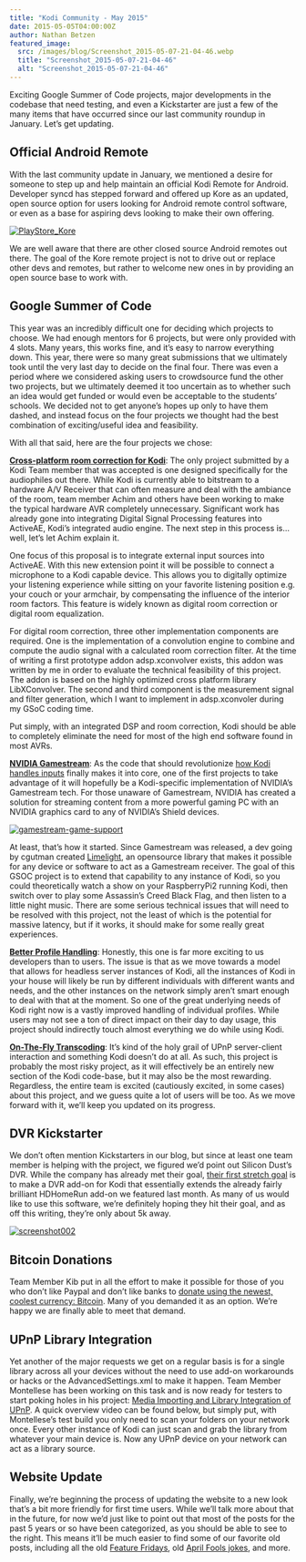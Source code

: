 ```yaml
---
title: "Kodi Community - May 2015"
date: 2015-05-05T04:00:00Z
author: Nathan Betzen
featured_image:
  src: /images/blog/Screenshot_2015-05-07-21-04-46.webp
  title: "Screenshot_2015-05-07-21-04-46"
  alt: "Screenshot_2015-05-07-21-04-46"
---
```


Exciting Google Summer of Code projects, major developments in the codebase that need testing, and even a Kickstarter are just a few of the many items that have occurred since our last community roundup in January. Let’s get updating.

## Official Android Remote

With the last community update in January, we mentioned a desire for someone to step up and help maintain an official Kodi Remote for Android. Developer syncd has stepped forward and offered up Kore as an updated, open source option for users looking for Android remote control software, or even as a base for aspiring devs looking to make their own offering.

[![PlayStore_Kore](/images/blog/PlayStore_Kore.webp)](https://play.google.com/store/apps/details?id=org.xbmc.kore)

We are well aware that there are other closed source Android remotes out there. The goal of the Kore remote project is not to drive out or replace other devs and remotes, but rather to welcome new ones in by providing an open source base to work with.

## Google Summer of Code

This year was an incredibly difficult one for deciding which projects to choose. We had enough mentors for 6 projects, but were only provided with 4 slots. Many years, this works fine, and it’s easy to narrow everything down. This year, there were so many great submissions that we ultimately took until the very last day to decide on the final four. There was even a period where we considered asking users to crowdsource fund the other two projects, but we ultimately deemed it too uncertain as to whether such an idea would get funded or would even be acceptable to the students’ schools. We decided not to get anyone’s hopes up only to have them dashed, and instead focus on the four projects we thought had the best combination of exciting/useful idea and feasibility.

With all that said, here are the four projects we chose:

[**Cross-platform room correction for Kodi**](https://forum.kodi.tv/showthread.php?tid=219069): The only project submitted by a Kodi Team member that was accepted is one designed specifically for the audiophiles out there. While Kodi is currently able to bitstream to a hardware A/V Receiver that can often measure and deal with the ambiance of the room, team member Achim and others have been working to make the typical hardware AVR completely unnecessary. Significant work has already gone into integrating Digital Signal Processing features into ActiveAE, Kodi’s integrated audio engine. The next step in this process is… well, let’s let Achim explain it.

One focus of this proposal is to integrate external input sources into ActiveAE. With this new extension point it will be possible to connect a microphone to a Kodi capable device. This allows you to digitally optimize your listening experience while sitting on your favorite listening position e.g. your couch or your armchair, by compensating the influence of the interior room factors. This feature is widely known as digital room correction or digital room equalization.

For digital room correction, three other implementation components are required. One is the implementation of a convolution engine to combine and compute the audio signal with a calculated room correction filter. At the time of writing a first prototype addon adsp.xconvolver exists, this addon was written by me in order to evaluate the technical feasibility of this project. The addon is based on the highly optimized cross platform library LibXConvolver. The second and third component is the measurement signal and filter generation, which I want to implement in adsp.xconvoler during my GSoC coding time.

Put simply, with an integrated DSP and room correction, Kodi should be able to completely eliminate the need for most of the high end software found in most AVRs.

[**NVIDIA Gamestream**](https://forum.kodi.tv/showthread.php?tid=220965): As the code that should revolutionize [how Kodi handles inputs](https://forum.kodi.tv/showthread.php?tid=211138) finally makes it into core, one of the first projects to take advantage of it will hopefully be a Kodi-specific implementation of NVIDIA’s Gamestream tech. For those unaware of Gamestream, NVIDIA has created a solution for streaming content from a more powerful gaming PC with an NVIDIA graphics card to any of NVIDIA’s Shield devices.

[![gamestream-game-support](/images/blog/gamestream-game-support-800x446.webp)](/images/blog/gamestream-game-support.webp)

At least, that’s how it started. Since Gamestream was released, a dev going by cgutman created [Limelight](https://github.com/moonlight-stream/moonlight-pc/releases), an opensource library that makes it possible for any device or software to act as a Gamestream receiver. The goal of this GSOC project is to extend that capability to any instance of Kodi, so you could theoretically watch a show on your RaspberryPi2 running Kodi, then switch over to play some Assassin’s Creed Black Flag, and then listen to a little night music. There are some serious technical issues that will need to be resolved with this project, not the least of which is the potential for massive latency, but if it works, it should make for some really great experiences.

[**Better Profile Handling**](https://forum.kodi.tv/showthread.php?tid=222006): Honestly, this one is far more exciting to us developers than to users. The issue is that as we move towards a model that allows for headless server instances of Kodi, all the instances of Kodi in your house will likely be run by different individuals with different wants and needs, and the other instances on the network simply aren’t smart enough to deal with that at the moment. So one of the great underlying needs of Kodi right now is a vastly improved handling of individual profiles. While users may not see a ton of direct impact on their day to day usage, this project should indirectly touch almost everything we do while using Kodi.

[**On-The-Fly Transcoding**](https://forum.kodi.tv/showthread.php?tid=221503): It’s kind of the holy grail of UPnP server-client interaction and something Kodi doesn’t do at all. As such, this project is probably the most risky project, as it will effectively be an entirely new section of the Kodi code-base, but it may also be the most rewarding. Regardless, the entire team is excited (cautiously excited, in some cases) about this project, and we guess quite a lot of users will be too. As we move forward with it, we’ll keep you updated on its progress.

## DVR Kickstarter

We don’t often mention Kickstarters in our blog, but since at least one team member is helping with the project, we figured we’d point out Silicon Dust’s DVR. While the company has already met their goal, [their first stretch goal](https://www.kickstarter.com/projects/1275320038/hdhomerun-dvr-the-dvr-re-imagined/posts/1213051) is to make a DVR add-on for Kodi that essentially extends the already fairly brilliant HDHomeRun add-on we featured last month. As many of us would like to use this software, we’re definitely hoping they hit their goal, and as off this writing, they’re only about 5k away.

[![screenshot002](/images/blog/screenshot0021-800x451.webp)](/images/blog/screenshot0021.webp)

## Bitcoin Donations

Team Member Kib put in all the effort to make it possible for those of you who don’t like Paypal and don’t like banks to [donate using the newest, coolest currency: Bitcoin](/contribute/donate-bitcoin). Many of you demanded it as an option. We’re happy we are finally able to meet that demand.

## UPnP Library Integration

Yet another of the major requests we get on a regular basis is for a single library across all your devices without the need to use add-on workarounds or hacks or the AdvancedSettings.xml to make it happen. Team Member Montellese has been working on this task and is now ready for testers to start poking holes in his project: [Media Importing and Library Integration of UPnP](https://forum.kodi.tv/showthread.php?tid=224794). A quick overview video can be found below, but simply put, with Montellese’s test build you only need to scan your folders on your network once. Every other instance of Kodi can just scan and grab the library from whatever your main device is. Now any UPnP device on your network can act as a library source.

## Website Update

Finally, we’re beginning the process of updating the website to a new look that’s a bit more friendly for first time users. While we’ll talk more about that in the future, for now we’d just like to point out that most of the posts for the past 5 years or so have been categorized, as you should be able to see to the right. This means it’ll be much easier to find some of our favorite old posts, including all the old [Feature Fridays](/category/feature-friday), old [April Fools jokes](/category/april-fools-2), and more.
